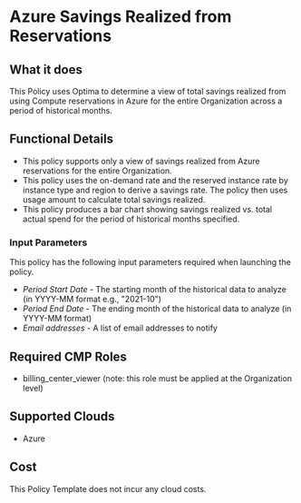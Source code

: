 # Azure Savings Realized from Reservations

## What it does

This Policy uses Optima to determine a view of total savings realized from using Compute reservations in Azure for the entire Organization across a period of historical months.

## Functional Details

- This policy supports only a view of savings realized from Azure reservations for the entire Organization.
- This policy uses the on-demand rate and the reserved instance rate by instance type and region to derive a savings rate. The policy then uses usage amount to calculate total savings realized.
- This policy produces a bar chart showing savings realized vs. total actual spend for the period of historical months specified.

### Input Parameters

This policy has the following input parameters required when launching the policy.

- *Period Start Date* - The starting month of the historical data to analyze (in YYYY-MM format e.g., "2021-10")
- *Period End Date* - The ending month of the historical data to analyze (in YYYY-MM format)
- *Email addresses* - A list of email addresses to notify

## Required CMP Roles

- billing_center_viewer (note: this role must be applied at the Organization level)

## Supported Clouds

- Azure

## Cost

This Policy Template does not incur any cloud costs.
